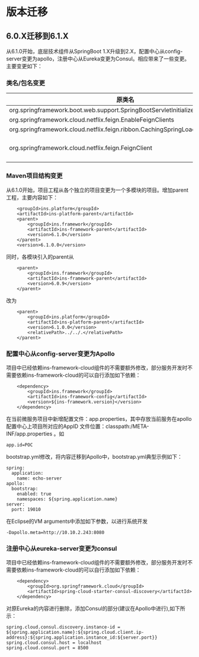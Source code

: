 # 版本迁移
## 6.0.X迁移到6.1.X
从6.1.0开始，底层技术组件从SpringBoot 1.X升级到2.X，配置中心从config-server变更为apollo，注册中心从Eureka变更为Consul。相应带来了一些变更。主要变更如下：
### 类名/包名变更

|原类名 | 新类名 | 常见位置 |
| -------- | -------- | -------- |
|org.springframework.boot.web.support.SpringBootServletInitializer|org.springframework.boot.web.servlet.support.SpringBootServletInitializer|Application.java |
|org.springframework.cloud.netflix.feign.EnableFeignClients|org.springframework.cloud.openfeign.EnableFeignClients|Application.java |
|org.springframework.cloud.netflix.feign.ribbon.CachingSpringLoadBalancerFactory|org.springframework.cloud.openfeign.ribbon.CachingSpringLoadBalancerFactory|Application.java |org.springframework.cloud.netflix.feign.ribbon.LoadBalancerFeignClient|org.springframework.cloud.openfeign.ribbon.LoadBalancerFeignClient|Application.java |
|org.springframework.cloud.netflix.feign.FeignClient|org.springframework.cloud.openfeign.FeignClient|各个FeignClient类，如EchoFeignClient|
 

### Maven项目结构变更
从6.1.0开始，项目工程从各个独立的项目变更为一个多模块的项目。增加parent工程，主要内容如下：
```
    <groupId>ins.platform</groupId>
	<artifactId>ins-platform-parent</artifactId>
	<parent>
		<groupId>ins.framework</groupId>
		<artifactId>ins-framework-parent</artifactId>
		<version>6.1.0</version>
	</parent>
	<version>6.1.0.0</version>
```

同时，各模块引入的parent从
```
	<parent>
		<groupId>ins.framework</groupId>
		<artifactId>ins-framework-parent</artifactId>
		<version>6.0.9</version>
	</parent>
```
改为
```
	<parent>
		<groupId>ins.platform</groupId>
		<artifactId>ins-platform-parent</artifactId>
		<version>6.1.0.0</version>
		<relativePath>../../.</relativePath>
	</parent>
```
### 配置中心从config-server变更为Apollo
项目中已经依赖ins-framework-cloud组件的不需要额外修改，部分服务开发时不需要依赖ins-framework-cloud的可以自行添加如下依赖：
```
    <dependency>
        <groupId>ins.framework</groupId>
        <artifactId>ins-framework-config</artifactId>
        <version>${ins-framework.version}</version>
    </dependency>
```
在当前微服务项目中新增配置文件：app.properties，其中存放当前服务在apollo配置中心上项目所对应的AppID
文件位置：classpath:/META-INF/app.properties 。如
```
app.id=POC
```
bootstrap.yml修改，将内容迁移到Apollo中，bootstrap.yml典型示例如下：
```
spring:
  application:
    name: echo-server   
apollo:
  bootstrap:
    enabled: true
    namespaces: ${spring.application.name}
server:
  port: 19010
```
在Eclipse的VM arguments中添加如下参数，以进行系统开发
```
-Dapollo.meta=http://10.10.2.243:8080
```

### 注册中心从eureka-server变更为consul
项目中已经依赖ins-framework-cloud组件的不需要额外修改，部分服务开发时不需要依赖ins-framework-cloud的可以自行添加如下依赖：
```
    <dependency>
        <groupId>org.springframework.cloud</groupId>
        <artifactId>spring-cloud-starter-consul-discovery</artifactId>
    </dependency>
```
对原Eureka的内容进行删除，添加Consul的部分(建议在Apollo中进行),如下所示：
```
spring.cloud.consul.discovery.instance-id = ${spring.application.name}:${spring.cloud.client.ip-address}:${spring.application.instance_id:${server.port}}
spring.cloud.consul.host = localhost
spring.cloud.consul.port = 8500
```
